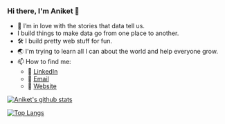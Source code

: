 ### Hi there, I'm Aniket 👋

<!--
**Aniket-Mishra/Aniket-Mishra** is a ✨ _special_ ✨ repository because its `README.md` (this file) appears on your GitHub profile.

Here are some ideas to get you started:
-->

- 🌱 I’m in love with the stories that data tell us.
- I build things to make data go from one place to another. 
- :hammer_and_wrench: I build pretty web stuff for fun.
- :earth_asia: I'm trying to learn all I can about the world and help everyone grow.
- 📫 How to find me: 
  - :office: [LinkedIn](https://www.linkedin.com/in/aniket97/) 
  - :email: [Email](mishra1997aniket@gmail.com)
  - :link: [Website](https://aniketm.tech)


[![Aniket's github stats](https://github-readme-stats.vercel.app/api?username=Aniket-Mishra&count_private=true&show_icons=true&theme=radical&hide_rank=false)](https://github.com/anuraghazra/github-readme-stats)

[![Top Langs](https://github-readme-stats.vercel.app/api/top-langs/?username=Aniket-Mishra&exclude_repo=DemoMobileDealerWebsite&langs_count=5)](https://github.com/anuraghazra/github-readme-stats)
